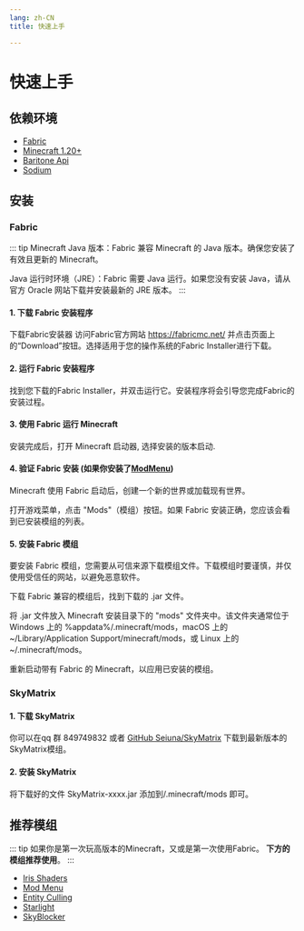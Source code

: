 ```yaml
---
lang: zh-CN
title: 快速上手

---
```

# 快速上手
## 依赖环境
- [Fabric](https://fabricmc.net/)
- [Minecraft 1.20+](https://www.minecraft.net/)
- [Baritone Api](https://github.com/cabaletta/baritone/)
- [Sodium](https://modrinth.com/mod/sodium/)
## 安装
### Fabric

::: tip
Minecraft Java 版本：Fabric 兼容 Minecraft 的 Java 版本。确保您安装了有效且更新的 Minecraft。

Java 运行时环境（JRE）：Fabric 需要 Java 运行。如果您没有安装 Java，请从官方 Oracle 网站下载并安装最新的 JRE 版本。
:::


#### 1. 下载 Fabric 安装程序
下载Fabric安装器
访问Fabric官方网站 https://fabricmc.net/ 并点击页面上的“Download”按钮。选择适用于您的操作系统的Fabric Installer进行下载。

#### 2. 运行 Fabric 安装程序

找到您下载的Fabric Installer，并双击运行它。安装程序将会引导您完成Fabric的安装过程。

#### 3. 使用 Fabric 运行 Minecraft
安装完成后，打开 Minecraft 启动器,
选择安装的版本启动.

#### 4. 验证 Fabric 安装 (如果你安装了[ModMenu](https://modrinth.com/mod/modmenu))
Minecraft 使用 Fabric 启动后，创建一个新的世界或加载现有世界。

打开游戏菜单，点击 "Mods"（模组）按钮。如果 Fabric 安装正确，您应该会看到已安装模组的列表。

#### 5. 安装 Fabric 模组
要安装 Fabric 模组，您需要从可信来源下载模组文件。下载模组时要谨慎，并仅使用受信任的网站，以避免恶意软件。

下载 Fabric 兼容的模组后，找到下载的 .jar 文件。

将 .jar 文件放入 Minecraft 安装目录下的 "mods" 文件夹中。该文件夹通常位于 Windows 上的 %appdata%/.minecraft/mods，macOS 上的 ~/Library/Application Support/minecraft/mods，或 Linux 上的 ~/.minecraft/mods。

重新启动带有 Fabric 的 Minecraft，以应用已安装的模组。

### SkyMatrix

#### 1. 下载 SkyMatrix
你可以在qq 群 849749832 或者 [GitHub Seiuna/SkyMatrix](https://github.com/seiuna/skymatrix) 下载到最新版本的SkyMatrix模组。
#### 2. 安装 SkyMatrix
将下载好的文件 SkyMatrix-xxxx.jar 添加到/.minecraft/mods 即可。

## 推荐模组
::: tip
如果你是第一次玩高版本的Minecraft，又或是第一次使用Fabric。
**下方的模组推荐使用**。
:::
- [Iris Shaders](https://modrinth.com/mod/iris)
- [Mod Menu](https://modrinth.com/mod/modmenu)
- [Entity Culling](https://modrinth.com/mod/entityculling)
- [Starlight](https://modrinth.com/mod/starlight)
- [SkyBlocker](https://modrinth.com/mod/skyblocker-liap)


